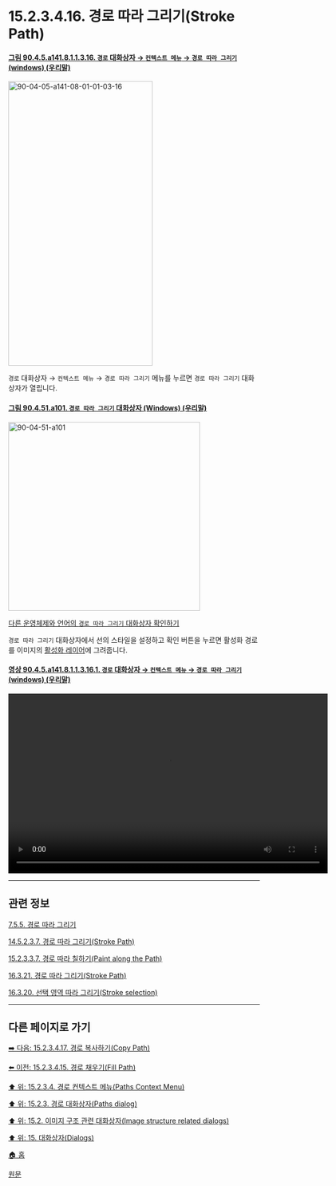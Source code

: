 # 15.2.3.4.16. 경로 따라 그리기(Stroke Path)

<a id="90-04-05-a141-08-01-01-03-16"></a>

#### [그림 90.4.5.a141.8.1.1.3.16. `경로` 대화상자 → `컨텍스트 메뉴` → `경로 따라 그리기` (windows) (우리말)](./90-04-0005-paths.md#90-04-05-a141-08-01-01-03-16)
<img width="289" height="570" alt="90-04-05-a141-08-01-01-03-16" src="https://github.com/wonder13662/gimp/assets/15767104/fb991c72-655b-41f4-a9d8-5b0a390c5022" />

`경로` 대화상자 → `컨텍스트 메뉴` → `경로 따라 그리기` 메뉴를 누르면 `경로 따라 그리기` 대화상자가 열립니다.

<a id="90-04-51-a101"></a>

#### [그림 90.4.51.a101. `경로 따라 그리기` 대화상자 (Windows) (우리말)](./90-04-0051-stroke_path.md#90-04-51-a101)
<img width="384" height="378" alt="90-04-51-a101" src="https://github.com/wonder13662/gimp/assets/15767104/6afd212b-526f-498b-a8cd-a29cb373c15a" />

[다른 운영체제와 언어의 `경로 따라 그리기` 대화상자 확인하기](./90-04-0051-stroke_path.md#90-04-51-a102)

`경로 따라 그리기` 대화상자에서 선의 스타일을 설정하고 확인 버튼을 누르면 활성화 경로를 이미지의 [활성화 레이어](./19-glossaryx-active_layer.md)에 그려줍니다.

<a id="90-04-05-a141-08-01-01-03-16-01"></a>

#### [영상 90.4.5.a141.8.1.1.3.16.1. `경로` 대화상자 → `컨텍스트 메뉴` → `경로 따라 그리기` (windows) (우리말)](./90-04-0005-paths.md#90-04-05-a141-08-01-01-03-16-01)
<video controls="controls" width="640" height="360" src="https://github.com/wonder13662/gimp/assets/15767104/08cb91ef-55da-4bca-9688-f2b712669d2d"></video>

***

## 관련 정보

[7.5.5. 경로 따라 그리기](./07-05-05-stroking-a-path.md)

[14.5.2.3.7. 경로 따라 그리기(Stroke Path)](./14-05-02-03-07-stroke_path.md)

[15.2.3.3.7. 경로 따라 칠하기(Paint along the Path)](./15-02-03-03-07-paint_along_the_path.md)

[16.3.21. 경로 따라 그리기(Stroke Path)](./16-03-21-00-stroke-path.md)

[16.3.20. 선택 영역 따라 그리기(Stroke selection)](./16-03-20-00-stroke-selection.md)

***

## 다른 페이지로 가기

[➡️ 다음: 15.2.3.4.17. 경로 복사하기(Copy Path)](./15-02-03-04-17-copy_path.md)

[⬅️ 이전: 15.2.3.4.15. 경로 채우기(Fill Path)](./15-02-03-04-15-fill_path.md)

[⬆️ 위: 15.2.3.4. 경로 컨텍스트 메뉴(Paths Context Menu)](./15-02-03-04-00-paths_context_menu.md)

[⬆️ 위: 15.2.3. 경로 대화상자(Paths dialog)](./15-02-03-00-paths-dialog.md)

[⬆️ 위: 15.2. 이미지 구조 관련 대화상자(Image structure related dialogs)](./15-02-00-image-structure-related-dialogs.md)

[⬆️ 위: 15. 대화상자(Dialogs)](./15-00-dialogs.md)

[🏠 홈](./00-home.md)

[원문](https://docs.gimp.org/2.10/ko/gimp-path-dialog.html#gimp-concepts-paths-menu)